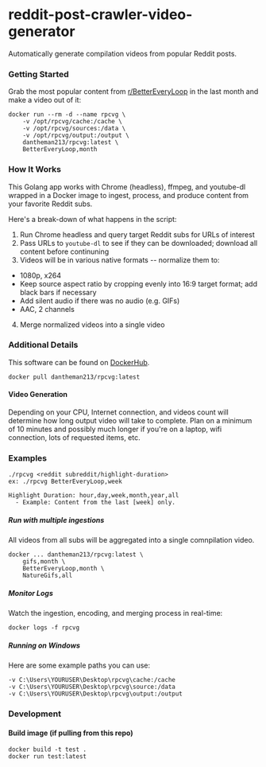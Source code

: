 # reddit-post-crawler-video-generator

Automatically generate compilation videos from popular Reddit posts.

### Getting Started

Grab the most popular content from [r/BetterEveryLoop](https://www.reddit.com/r/BetterEveryLoop/top/?t=month) in the last month and make a video out of it:

```
docker run --rm -d --name rpcvg \
    -v /opt/rpcvg/cache:/cache \
    -v /opt/rpcvg/sources:/data \
    -v /opt/rpcvg/output:/output \
    dantheman213/rpcvg:latest \
    BetterEveryLoop,month
```

### How It Works

This Golang app works with Chrome (headless), ffmpeg, and youtube-dl wrapped in a Docker image to ingest, process, and produce content from your favorite Reddit subs.

Here's a break-down of what happens in the script:

1. Run Chrome headless and query target Reddit subs for URLs of interest
2. Pass URLs to `youtube-dl` to see if they can be downloaded; download all content before continuning
3. Videos will be in various native formats -- normalize them to:
  - 1080p, x264
  - Keep source aspect ratio by cropping evenly into 16:9 target format; add black bars if necessary
  - Add silent audio if there was no audio (e.g. GIFs)
  - AAC, 2 channels
4. Merge normalized videos into a single video

### Additional Details

This software can be found on [DockerHub](https://hub.docker.com/r/dantheman213/rpcvg).

```
docker pull dantheman213/rpcvg:latest
```

#### Video Generation

Depending on your CPU, Internet connection, and videos count will determine how long output video will take to complete. Plan on a minimum of 10 minutes and possibly much longer if you're on a laptop, wifi connection, lots of requested items, etc.

### Examples

```
./rpcvg <reddit subreddit/highlight-duration>
ex: ./rpcvg BetterEveryLoop,week

Highlight Duration: hour,day,week,month,year,all
  - Example: Content from the last [week] only.
```

##### Run with multiple ingestions

All videos from all subs will be aggregated into a single comnpilation video.

```
docker ... dantheman213/rpcvg:latest \
    gifs,month \
    BetterEveryLoop,month \
    NatureGifs,all
```

##### Monitor Logs

Watch the ingestion, encoding, and merging process in real-time:

```
docker logs -f rpcvg
```

##### Running on Windows

Here are some example paths you can use:

```
-v C:\Users\YOURUSER\Desktop\rpcvg\cache:/cache
-v C:\Users\YOURUSER\Desktop\rpcvg\source:/data
-v C:\Users\YOURUSER\Desktop\rpcvg\output:/output
```

### Development

#### Build image (if pulling from this repo)

``` 
docker build -t test .
docker run test:latest
```
